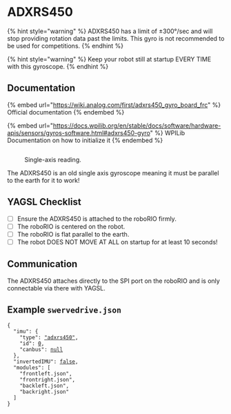 # ADXRS450

{% hint style="warning" %}
ADXRS450 has a limit of ±300°/sec and will stop providing rotation data past the limits.
This gyro is not recommended to be used for competitions.
{% endhint %}

{% hint style="warning" %}
Keep your robot still at startup EVERY TIME with this gyroscope.
{% endhint %}

## Documentation

{% embed url="https://wiki.analog.com/first/adxrs450_gyro_board_frc" %}
Official documentation
{% endembed %}

{% embed url="https://docs.wpilib.org/en/stable/docs/software/hardware-apis/sensors/gyros-software.html#adxrs450-gyro" %}
WPILib Documentation on how to initialize it
{% endembed %}

<figure><img src="../../.gitbook/assets/image (2) (1) (1) (1).png" alt=""><figcaption><p>Single-axis reading.</p></figcaption></figure>

The ADXRS450 is an old single axis gyroscope meaning it must be parallel to the earth for it to work!

## YAGSL Checklist

* [ ] Ensure the ADXRS450 is attached to the roboRIO firmly.
* [ ] The roboRIO is centered on the robot.
* [ ] The roboRIO is flat parallel to the earth.
* [ ] The robot DOES NOT MOVE AT ALL on startup for at least 10 seconds!

## Communication

The ADXRS450 attaches directly to the SPI port on the roboRIO and is only connectable via there with YAGSL.

## Example `swervedrive.json`

<pre class="language-json"><code class="lang-json">{
  "imu": {
    "type": <a data-footnote-ref href="#user-content-fn-1">"adxrs450"</a>,
    "id": <a data-footnote-ref href="#user-content-fn-2">0</a>,
    "canbus": <a data-footnote-ref href="#user-content-fn-3">null</a>
  },
  "invertedIMU": <a data-footnote-ref href="#user-content-fn-4">false</a>,
  "modules": [
    "frontleft.json",
    "frontright.json",
    "backleft.json",
    "backright.json"
  ]
}
</code></pre>

[^1]: Select the `adxrs450` gyroscope as the primary gyroscope.

[^2]: ID is not relevant for the NavX so `0` is chosen arbitrarily.

[^3]: The `canbus` is not relavent for the NavX so `null` ensures nothing is set in the configuration.

[^4]: Reads default counterclockwise
